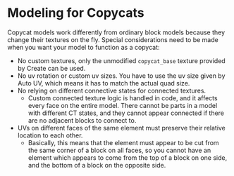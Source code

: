 # Modeling for Copycats

Copycat models work differently from ordinary block models because they change their textures on the fly. Special
considerations need to be made when you want your model to function as a copycat:

- No custom textures, only the unmodified `copycat_base` texture provided by Create can be used.
- No uv rotation or custom uv sizes. You have to use the uv size given by Auto UV, which means it has to match the
  actual quad size.
- No relying on different connective states for connected textures.
    - Custom connected texture logic is handled in code, and it affects every face on the entire model. There cannot be
      parts in a model with different CT states, and they cannot appear connected if there are no adjacent blocks to
      connect to.
- UVs on different faces of the same element must preserve their relative location to each other.
    - Basically, this means that the element must appear to be cut from the same corner of a block on all faces, so you
      cannot have an element which appears to come from the top of a block on one side, and the bottom of a block on the
      opposite side.